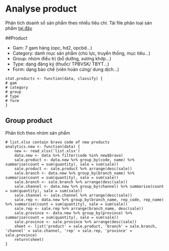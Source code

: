 # Analyse product
Phân tích doanh số sản phẩm theo nhiều tiêu chí.
Tải file phân loại sản phẩm [tại đây](https://docs.google.com/spreadsheets/d/16LjQ8uVkXLTo-fDVaRPkXC-zccALC38UUzlE42bkmLc/edit?usp=sharing)

##Product
- Gam: 7 gam hàng (opc, hd2, opcbd...)
- Category: danh mục sản phẩm (chủ lực, truyền thống, mục tiêu...)
- Group: nhóm điều trị (bổ dưỡng, xương khớp...)
- Type: dạng đăng ký (thuốc/ TPBVSK/ TBYT...)
- Form: dạng bào chế (viên hoàn cứng/ dung dịch...)

```
stat.products <- function(data, classify) {
# gam
# category
# group
# type
# form
}

```

## Group product
Phân tích theo nhóm sản phẩm
```
# list.xlsx contain bravo code of new products
analytics.new <- function(data) {
	new <- read_xlsx('list.xlsx')
	data.new <- data %>% filter(code %in% new$bravo)
	sale.product <- data.new %>% group_by(code, name) %>% summarise(count = sum(quantity), sale = sum(sale))
	sale.product <- sale.product %>% arrange(desc(sale))
	sale.branch <- data.new %>% group_by(branch_name) %>% summarise(count = sum(quantity), sale = sum(sale))
	sale.branch <- sale.branch %>% arrange(desc(sale))
	sale.channel <- data.new %>% group_by(channel) %>% summarise(count = sum(quantity), sale = sum(sale))
	sale.channel <- sale.channel %>% arrange(desc(sale))
	sale.rep <- data.new %>% group_by(branch_name, rep_code, rep_name) %>% summarise(count = sum(quantity), sale = sum(sale))
	sale.rep <- sale.rep %>% arrange(branch_name, desc(sale))
	sale.province <- data.new %>% group_by(province) %>% summarise(count = sum(quantity), sale = sum(sale))
	sale.province <- sale.province %>% arrange(desc(sale))
	sheet <- list('product' = sale.product, 'branch' = sale.branch, 'channel' = sale.channel, 'rep' = sale.rep, 'province' = sale.province)
	return(sheet)
}
```
